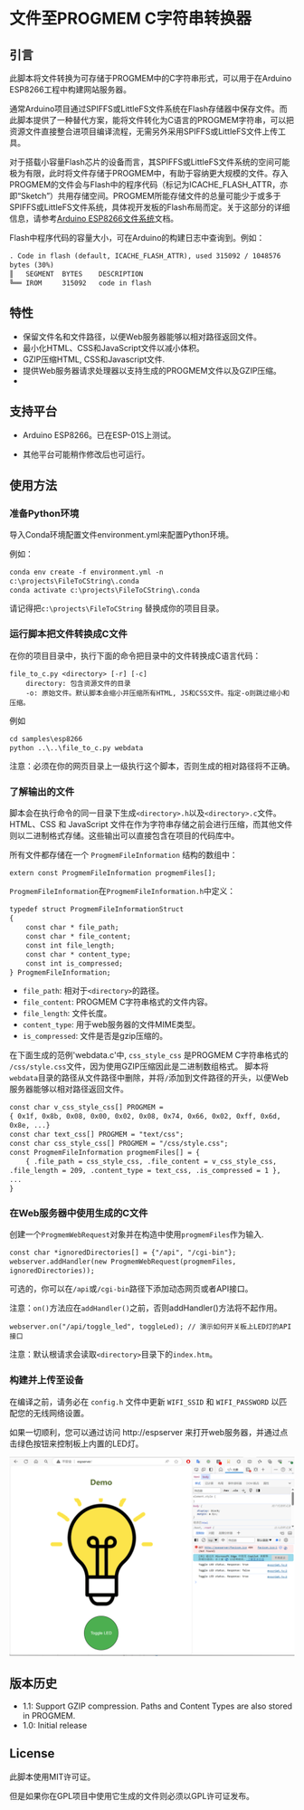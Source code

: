 # 文件至PROGMEM C字符串转换器

## 引言
此脚本将文件转换为可存储于PROGMEM中的C字符串形式，可以用于在Arduino ESP8266工程中构建网站服务器。

通常Arduino项目通过SPIFFS或LittleFS文件系统在Flash存储器中保存文件。而此脚本提供了一种替代方案，能将文件转化为C语言的PROGMEM字符串，可以把资源文件直接整合进项目编译流程，无需另外采用SPIFFS或LittleFS文件上传工具。

对于搭载小容量Flash芯片的设备而言，其SPIFFS或LittleFS文件系统的空间可能极为有限，此时将文件存储于PROGMEM中，有助于容纳更大规模的文件。存入PROGMEM的文件会与Flash中的程序代码（标记为ICACHE_FLASH_ATTR，亦即“Sketch”）共用存储空间。PROGMEM所能存储文件的总量可能少于或多于SPIFFS或LittleFS文件系统，具体视开发板的Flash布局而定。关于这部分的详细信息，请参考[Arduino ESP8266文件系统](https://arduino-esp8266.readthedocs.io/zh_CN/latest/filesystem.html)文档。

Flash中程序代码的容量大小，可在Arduino的构建日志中查询到。例如：
```
. Code in flash (default, ICACHE_FLASH_ATTR), used 315092 / 1048576 bytes (30%)
║   SEGMENT  BYTES    DESCRIPTION
╚══ IROM     315092   code in flash
```

## 特性
* 保留文件名和文件路径，以便Web服务器能够以相对路径返回文件。
* 最小化HTML、CSS和JavaScript文件以减小体积。
* GZIP压缩HTML, CSS和Javascript文件.
* 提供Web服务器请求处理器以支持生成的PROGMEM文件以及GZIP压缩。
*   
## 支持平台
* Arduino ESP8266。已在ESP-01S上测试。

* 其他平台可能稍作修改后也可运行。

## 使用方法
### 准备Python环境

导入Conda环境配置文件environment.yml来配置Python环境。

例如：
```
conda env create -f environment.yml -n c:\projects\FileToCString\.conda
conda activate c:\projects\FileToCString\.conda
```

请记得把`c:\projects\FileToCString` 替换成你的项目目录。

### 运行脚本把文件转换成C文件
 
 在你的项目目录中，执行下面的命令把目录中的文件转换成C语言代码：
```
file_to_c.py <directory> [-r] [-c]
    directory: 包含资源文件的目录
    -o: 原始文件。默认脚本会缩小并压缩所有HTML, JS和CSS文件。指定-o则跳过缩小和压缩。
```
例如
```
cd samples\esp8266
python ..\..\file_to_c.py webdata
```

注意：必须在你的网页目录上一级执行这个脚本，否则生成的相对路径将不正确。


### 了解输出的文件
脚本会在执行命令的同一目录下生成`<directory>.h`以及`<directory>.c`文件。HTML、CSS 和 JavaScript 文件在作为字符串存储之前会进行压缩，而其他文件则以二进制格式存储。这些输出可以直接包含在项目的代码库中。

所有文件都存储在一个 `ProgmemFileInformation` 结构的数组中：
```
extern const ProgmemFileInformation progmemFiles[];
```
`ProgmemFileInformation`在`ProgmemFileInformation.h`中定义：
```
typedef struct ProgmemFileInformationStruct
{
    const char * file_path;
    const char * file_content;
    const int file_length;
    const char * content_type;
    const int is_compressed;
} ProgmemFileInformation;
```

* `file_path`: 相对于`<directory>`的路径。
* `file_content`: PROGMEM C字符串格式的文件内容。
* `file_length`: 文件长度。
* `content_type`: 用于web服务器的文件MIME类型。
* `is_compressed`: 文件是否是gzip压缩的。
  
在下面生成的范例'webdata.c'中, `css_style_css` 是PROGMEM C字符串格式的 `/css/style.css`文件，因为使用GZIP压缩因此是二进制数组格式。
脚本将`webdata`目录的路径从文件路径中删除，并将`/`添加到文件路径的开头，以便Web服务器能够以相对路径返回文件。
```
const char v_css_style_css[] PROGMEM = 
{ 0x1f, 0x8b, 0x08, 0x00, 0x02, 0x08, 0x74, 0x66, 0x02, 0xff, 0x6d, 0x8e, ...}
const char text_css[] PROGMEM = "text/css";
const char css_style_css[] PROGMEM = "/css/style.css";
const ProgmemFileInformation progmemFiles[] = {
    { .file_path = css_style_css, .file_content = v_css_style_css, .file_length = 209, .content_type = text_css, .is_compressed = 1 },
...
}
```


### 在Web服务器中使用生成的C文件
创建一个`ProgmemWebRequest`对象并在构造中使用`progmemFiles`作为输入.
```
const char *ignoredDirectories[] = {"/api", "/cgi-bin"};
webserver.addHandler(new ProgmemWebRequest(progmemFiles, ignoredDirectories));
```
可选的，你可以在`/api`或`/cgi-bin`路径下添加动态网页或者API接口。

注意：`on()`方法应在`addHandler()`之前，否则addHandler()方法将不起作用。
```
webserver.on("/api/toggle_led", toggleLed); // 演示如何开关板上LED灯的API接口
```

注意：默认根请求会读取`<directory>`目录下的`index.htm`。

### 构建并上传至设备
在编译之前，请务必在 `config.h` 文件中更新 `WIFI_SSID` 和 `WIFI_PASSWORD` 以匹配您的无线网络设置。

如果一切顺利，您可以通过访问 http://espserver 来打开web服务器，并通过点击绿色按钮来控制板上内置的LED灯。

![screenshot](images/demo.png)

## 版本历史
* 1.1: Support GZIP compression. Paths and Content Types are also stored in PROGMEM.
* 1.0: Initial release

## License
此脚本使用MIT许可证。

但是如果你在GPL项目中使用它生成的文件则必须以GPL许可证发布。